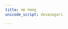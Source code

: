 ```yaml
---
title: सह नाववतु
unicode_script: devanagari

---
```


<div class="js_include" url="/vedAH_yajuH/taittirIyam/AraNyakam/sarva-prastutiH/05_taittirIyopaniShat/23_sahanAvavatu/"  newLevelForH1="2" includeTitle="true"> </div>  



